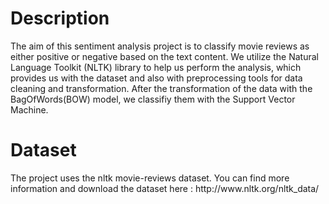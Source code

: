 

<h1>Description</h1> 

The aim of this sentiment analysis project is to classify movie reviews as either positive or negative based on the text content. We utilize the Natural Language Toolkit (NLTK) library to help us perform the analysis, which provides us with the dataset and also with preprocessing tools for data cleaning and transformation. After the transformation of the data with the BagOfWords(BOW) model, we classifiy them with the Support Vector Machine.




<h1>Dataset</h1>
The project uses the nltk movie-reviews dataset. You can find more information and download the dataset here : http://www.nltk.org/nltk_data/
